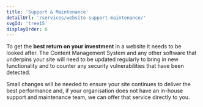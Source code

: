```yaml
---
title: 'Support & Maintenance'
detailUrl: '/services/website-support-maintenance/'
svgId: 'tree15'
displayOrder: 6
---
```

To get the **best return on your investment** in a website it needs to be looked after. The Content Management System and any other software that underpins your site will need to be updated regularly to bring in new functionality and to counter any security vulnerabilities that have been detected.

Small changes will be needed to ensure your site continues to deliver the best performance and, if your organisation does not have an in-house support and maintenance team, we can offer that service directly to you.
